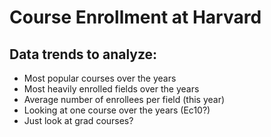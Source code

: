 # Course Enrollment at Harvard

## Data trends to analyze:

- Most popular courses over the years
- Most heavily enrolled fields over the years
- Average number of enrollees per field (this year)
- Looking at one course over the years (Ec10?)
- Just look at grad courses?
